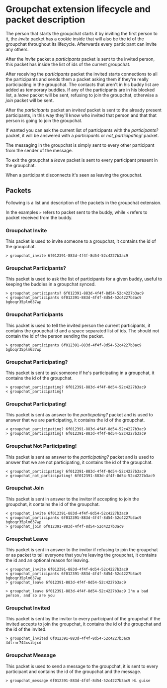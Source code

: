 Groupchat extension lifecycle and packet description
====================================================
The person that starts the groupchat starts it by inviting the first person
to it, the *invite* packet has a cookie inside that will also be the id of the
groupchat throughout its lifecycle. Afterwards every participant can invite any
others.

After the *invite* packet a *participants* packet is sent to the invited person,
this packet has inside the list of ids of the current groupchat.

After receiving the *participants* packet the invited starts connections to all the
participants and sends them a packet asking them if they're really participating
in the groupchat. The contacts that aren't in his buddy list are added as temporary
buddies. If any of the participants are in his blocked list, a *leave* packet will be
sent, refusing to join the groupchat, otherwise a *join* packet will be sent.

After the *participants* packet an *invited* packet is sent to the already present participants,
in this way they'll know who invited that person and that that person is going to join the
groupchat.

If wanted you can ask the current list of participants with the *participants?* packet,
it will be answered with a *participants* or *not_participating!* packet.

The messaging in the groupchat is simply sent to every other participant from the sender
of the message.

To exit the groupchat a *leave* packet is sent to every participant present in the groupchat.

When a participant disconnects it's seen as leaving the groupchat.

Packets
-------
Following is a list and description of the packets in the groupchat extension.

In the examples `>` refers to packet sent to the buddy, while `<` refers to packet received
from the buddy.

### Groupchat Invite

This packet is used to invite someone to a groupchat, it contains the id of the groupchat.

```
> groupchat_invite 6f012391-883d-4f4f-8d54-52c4227b3ac9
```

### Groupchat Participants?

This packet is used to ask the list of participants for a given buddy, useful to keeping
the buddies in a groupchat synced.

```
> groupchat_participants? 6f012391-883d-4f4f-8d54-52c4227b3ac9
< groupchat_participants 6f012391-883d-4f4f-8d54-52c4227b3ac9 bgboqr35plm637wp
```

### Groupchat Participants

This packet is used to tell the invited person the current participants, it contains the
groupchat id and a space separated list of ids. The should not contain the id of the person
sending the packet.

```
> groupchat_participants 6f012391-883d-4f4f-8d54-52c4227b3ac9 bgboqr35plm637wp
```

### Groupchat Participating?

This packet is sent to ask someone if he's participating in a groupchat, it contains the id of
the groupchat.

```
> groupchat_participating? 6f012391-883d-4f4f-8d54-52c4227b3ac9
< groupchat_participating!
```

### Groupchat Participating!

This packet is sent as answer to the *particpating?* packet and is used to answer that we
are participating, it contains the id of the groupchat.


```
< groupchat_participating? 6f012391-883d-4f4f-8d54-52c4227b3ac9
> groupchat_participating! 6f012391-883d-4f4f-8d54-52c4227b3ac9
```

### Groupchat Not Participating!

This packet is sent as answer to the *participating?* packet and is used to answer that we
are not participating, it contains the id of the groupchat.

```
< groupchat_participating? 6f012391-883d-4f4f-8d54-52c4227b3ac9
> groupchat_not_participating! 6f012391-883d-4f4f-8d54-52c4227b3ac9
```

### Groupchat Join

This packet is sent in answer to the invitor if accepting to join the groupchat, it contains
the id of the groupchat.

```
< groupchat_invite 6f012391-883d-4f4f-8d54-52c4227b3ac9
< groupchat_participants 6f012391-883d-4f4f-8d54-52c4227b3ac9 bgboqr35plm637wp
> groupchat_join 6f012391-883d-4f4f-8d54-52c4227b3ac9
```

### Groupchat Leave

This packet is sent in answer to the invitor if refusing to join the groupchat or as packet to
tell everyone that you're leaving the groupchat, it contains the id and an optional reason for
leaving.

```
< groupchat_invite 6f012391-883d-4f4f-8d54-52c4227b3ac9
< groupchat_participants 6f012391-883d-4f4f-8d54-52c4227b3ac9 bgboqr35plm637wp
> groupchat_leave 6f012391-883d-4f4f-8d54-52c4227b3ac9
```

```
> groupchat_leave 6f012391-883d-4f4f-8d54-52c4227b3ac9 I'm a bad person, and so are you
```

### Groupchat Invited

This packet is sent by the invitor to every participant of the groupchat if the invited accepts to
join the groupchat, it contains the id of the groupchat and the id of the invited.

```
> groupchat_invited 6f012391-883d-4f4f-8d54-52c4227b3ac9 4dlrnr744xsibjcd
```

### Groupchat Message

This packet is used to send a message to the groupchat, it is sent to every participant and contains
the id of the groupchat and the message.

```
> groupchat_message 6f012391-883d-4f4f-8d54-52c4227b3ac9 Hi guise
```
